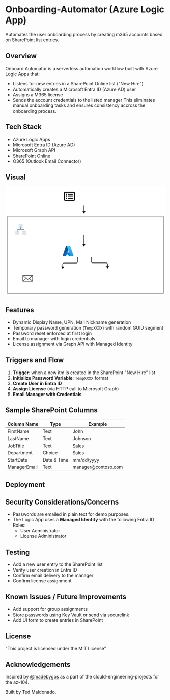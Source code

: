 # Onboarding-Automator (Azure Logic App) 
Automates the user onboarding process by creating m365 accounts based on SharePoint list entries.
## Overview 
Onboard Automator is a serverless automation workflow built with Azure Logic Apps that:
- Listens for new entries in a SharePoint Online list ("New Hire")
- Automatically creates a Microsoft Entra ID (Azure AD) user
- Assigns a M365 license
- Sends the account credentials to the listed manager
This eliminates manual onboarding tasks and ensures consistency accross the onboarding process.
## Tech Stack
- Azure Logic Apps
- Microsoft Entra ID (Azure AD)
- Microsoft Graph API
- SharePoint Online
- O365 (Outlook Email Connector)
## Visual
![Logic App Diagram](./assets/onboarding-automator.svg)
## Features
- Dynamic Display Name, UPN, Mail Nickname generation
- Temporary password generation (```TempXXXX```) with random GUID segment
- Password reset enforced at first login
- Email to manager with login credentials
- License assignment via Graph API with Managed Identity
## Triggers and Flow
1. **Trigger**: when a new itm is created in the SharePoint "New Hire" list
2. **Initialize Password Variable**: ```TempXXXX``` format
3. **Create User in Entra ID**
4. **Assign License** (via HTTP call to Microsoft Graph)
5. **Email Manager with Credentials**
## Sample SharePoint Columns
| Column Name | Type | Example |
| --- | --- | --- |
| FirstName | Text | John |
| LastName | Text | Johnson |
| JobTitle | Text | Sales |
| Department | Choice | Sales |
| StartDate | Date & Time | mm/dd/yyyy |
| ManagerEmail| Text | manager&#xfeff;@&#xfeff;contoso.com |
## Deployment

 ## Security Considerations/Concerns
 - Passwords are emailed in plain text for demo purposes.
 - The Logic App uses a **Managed Identity** with the following Entra ID Roles:
    - User Administrator
    - License Administrator 
 ## Testing
 - Add a new user entry to the SharePoint list
 - Verify user creation in Entra ID
 - Confirm email delivery to the manager
 - Confirm license assignment
## Known Issues / Future Improvements
- Add support for group assignments
- Store passwords using Key Vault or send via securelink
- Add UI form to create entries in SharePoint 
## License
"This project is licensed under the MIT License"
## Acknowledgements
Inspired by [@madebygps](https://github.com/madebygps) as a part of the clould-engineering-projects for the az-104.

Built by Ted Maldonado.
